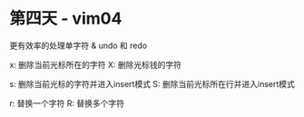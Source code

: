 # 第四天 - vim04

更有效率的处理单字符 & undo 和 redo

x: 删除当前光标所在的字符
X: 删除光标钱的字符

s: 删除当前光标的字符并进入insert模式
S: 删除当前光标所在行并进入insert模式

r: 替换一个字符
R: 替换多个字符

